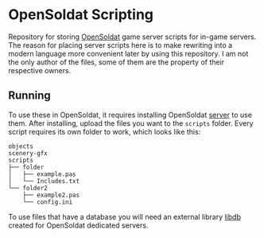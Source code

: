 # OpenSoldat Scripting
Repository for storing [OpenSoldat](https://github.com/opensoldat/opensoldat) game server scripts for in-game servers. The reason for placing server scripts here is to make rewriting into a modern language more convenient later by using this repository. I am not the only author of the files, some of them are the property of their respective owners.

## Running
To use these in OpenSoldat, it requires installing OpenSoldat [server](https://wiki.soldat.pl/index.php/Server) to use them. After installing, upload the files you want to the `scripts` folder. Every script requires its own folder to work, which looks like this:

    objects
    scenery-gfx
    scripts
    ├── folder
    │   ├── example.pas
    │   └── Includes.txt
    └── folder2
        ├── example2.pas
        └── config.ini

To use files that have a database you will need an external library [libdb](https://github.com/XvayS/libdb) created for OpenSoldat dedicated servers.
